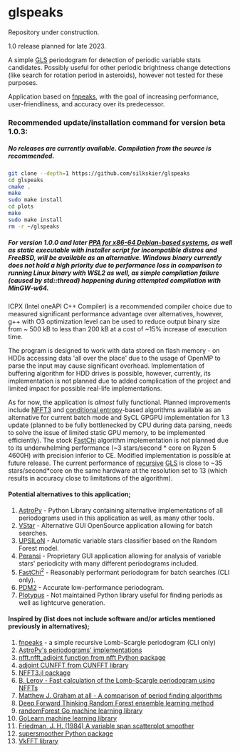 # glspeaks
Repository under construction.

1.0 release planned for late 2023.

A simple [GLS](https://github.com/mzechmeister/GLS) periodogram for detection of periodic variable stats candidates. Possibly useful for other periodic brightness change detections (like search for rotation period in asteroids), however not tested for these purposes.

Application based on [fnpeaks](http://helas.astro.uni.wroc.pl/deliverables.php?active=fnpeaks), with the goal of increasing performance, user-friendliness, and accuracy over its predecessor.

### Recommended update/installation command for version beta 1.0.3:
##### No releases are currently available. Compilation from the source is recommended.
<!--```bash
wget https://github.com/silkskier/glspeaks/releases/download/v1.0.4-alpha/glspeaks-alpha-1.0.4_installer.sh && chmod +x ./glspeaks-alpha-1.0.4_installer.sh && ./glspeaks-alpha-1.0.4_installer.sh
```-->
```bash
git clone --depth=1 https://github.com/silkskier/glspeaks
cd glspeaks
cmake .
make
sudo make install
cd plots
make
sudo make install
rm -r ~/glspeaks
```
##### For version 1.0.0 and later [PPA for x86-64 Debian-based systems](https://silkskier.github.io/ppa/), as well as static executable with installer script for incompatible distros and FreeBSD, will be available as an alternative. Windows binary currently does not hold a high priority due to performance loss in comparison to running Linux binary with WSL2 as well, as simple compilation failure (caused by std::thread) happening during attempted compilation with MinGW-w64.

ICPX (Intel oneAPI C++ Compiler) is a recommended compiler choice due to measured significant performance advantage over alternatives, however, g++ with O3 optimization level can be used to reduce output binary size from ~ 500 kB to less than 200 kB at a cost of ~15% increase of execution time.

The program is designed to work with data stored on flash memory - on HDDs accessing data 'all over the place' due to the usage of OpenMP to parse the input may cause significant overhead. Implementation of buffering algorithm for HDD drives is possible, however, currently, its implementation is not planned due to added complication of the project and limited impact for possible real-life implementations.




As for now, the application is *almost* fully functional. Planned improvements include [NFFT3](https://github.com/NFFT/nfft) and [conditional entropy](https://academic.oup.com/mnras/article/434/3/2629/1044188)-based algorithms available as an alternative for current batch mode and SyCL GPGPU implementation for 1.3 update (planned to be fully bottlenecked by CPU during data parsing, needs to solve the issue of limited static GPU memory, to be implemented efficiently). The stock [FastChi](https://public.lanl.gov/palmer/fastchi.html) algorithm implementation is not planned due to its underwhelming performance (~3 stars/second * core on Ryzen 5 4600H) with precision inferior to CE. Modified implementation is possible at future release. The current performance of [recursive](https://academic.oup.com/mnras/article/213/4/773/951672) [GLS](https://arxiv.org/abs/0901.2573) is close to ~35 stars/second*core on the same hardware at the resolution set to 13 (which results in accuracy close to limitations of the algorithm).

#### Potential alternatives to this application;
1. [AstroPy](https://github.com/astropy/astropy) - Python Library containing alternative implementations of all periodograms used in this application as well, as many other tools.
2. [VStar](https://github.com/AAVSO/VStar) - Alternative GUI OpenSource application allowing for batch searches.
3. [UPSILoN](https://github.com/dwkim78/upsilon/tree/master) - Automatic variable stars classifier based on the Random Forest model.
4. [Peransi](https://www.cbabelgium.com/peranso/index.html) - Proprietary GUI application allowing for analysis of variable stars' periodicity with many different periodograms included.
5. [FastChi$^{2}$](https://public.lanl.gov/palmer/fastchi.html) - Reasonably performant periodogram for batch searches (CLI only).
6. [PDM2](http://www.stellingwerf.com/rfs-bin/index.cgi?action=PageView&id=29) - Accurate low-performance periodogram.
7. [Plotypus](https://github.com/astroswego/plotypus) - Not maintained Python library useful for finding periods as well as lightcurve generation.

#### Inspired by (list does not include software and/or articles mentioned previously in alternatives);
1. [fnpeaks](http://helas.astro.uni.wroc.pl/deliverables.php?active=fnpeaks) - a simple recursive Lomb-Scargle periodogram (CLI only)
2. [AstroPy's periodograms' implementations](https://github.com/astropy/astropy/tree/662528102179cc93ab9e4b21a31b7cbc1d4c299f/astropy/timeseries/periodograms/lombscargle/implementations)
3. [nfft.nfft_adjoint function from nfft Python package](https://github.com/jakevdp/nfft)
4. [adjoint CUNFFT from CUNFFT library](https://github.com/sukunis/CUNFFT)
5. [NFFT3.jl package](https://github.com/NFFT/NFFT3.jl/)
6. [B. Leroy - Fast calculation of the Lomb-Scargle periodogram using NFFTs](https://www.researchgate.net/publication/258561369_Fast_calculation_of_the_Lomb-Scargle_periodogram_using_nonequispaced_fast_Fourier_transforms)
7. [Matthew J. Graham at all - A comparison of period finding algorithms](https://arxiv.org/pdf/1307.2209.pdf)
8. [Deep Forward Thinking Random Forest ensemble learning method](https://arxiv.org/abs/1705.07366)
9. [randomForest Go machine learning library](https://github.com/malaschitz/randomForest)
10. [GoLearn machine learning library](https://github.com/sjwhitworth/golearn)
11. [Friedman, J. H. (1984) A variable span scatterplot smoother](https://www.slac.stanford.edu/pubs/slacpubs/3250/slac-pub-3477.pdf)
12. [supersmoother Python package](https://github.com/jakevdp/supersmoother)
13. [VkFFT library](https://github.com/DTolm/VkFFT)

